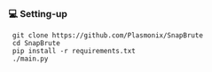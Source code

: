 ### 💻 Setting-up
 ```
  git clone https://github.com/Plasmonix/SnapBrute
  cd SnapBrute
  pip install -r requirements.txt
  ./main.py
  ```
